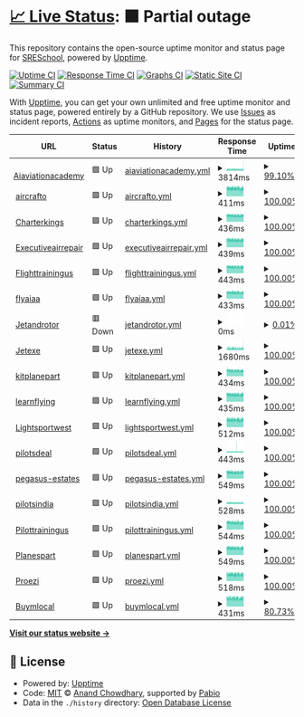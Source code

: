 # [📈 Live Status](https://SRESchool.github.io/All-Jetexe-Websites-Uptime-Monitor): <!--live status--> **🟧 Partial outage**

This repository contains the open-source uptime monitor and status page for [SRESchool](https://SRESchool.github.io/All-Jetexe-Websites-Uptime-Monitor), powered by [Upptime](https://github.com/upptime/upptime).

[![Uptime CI](https://github.com/SRESchool/All-Jetexe-Websites-Uptime-Monitor/workflows/Uptime%20CI/badge.svg)](https://github.com/SRESchool/All-Jetexe-Websites-Uptime-Monitor/actions?query=workflow%3A%22Uptime+CI%22)
[![Response Time CI](https://github.com/SRESchool/All-Jetexe-Websites-Uptime-Monitor/workflows/Response%20Time%20CI/badge.svg)](https://github.com/SRESchool/All-Jetexe-Websites-Uptime-Monitor/actions?query=workflow%3A%22Response+Time+CI%22)
[![Graphs CI](https://github.com/SRESchool/All-Jetexe-Websites-Uptime-Monitor/workflows/Graphs%20CI/badge.svg)](https://github.com/SRESchool/All-Jetexe-Websites-Uptime-Monitor/actions?query=workflow%3A%22Graphs+CI%22)
[![Static Site CI](https://github.com/SRESchool/All-Jetexe-Websites-Uptime-Monitor/workflows/Static%20Site%20CI/badge.svg)](https://github.com/SRESchool/All-Jetexe-Websites-Uptime-Monitor/actions?query=workflow%3A%22Static+Site+CI%22)
[![Summary CI](https://github.com/SRESchool/All-Jetexe-Websites-Uptime-Monitor/workflows/Summary%20CI/badge.svg)](https://github.com/SRESchool/All-Jetexe-Websites-Uptime-Monitor/actions?query=workflow%3A%22Summary+CI%22)

With [Upptime](https://upptime.js.org), you can get your own unlimited and free uptime monitor and status page, powered entirely by a GitHub repository. We use [Issues](https://github.com/SRESchool/All-Jetexe-Websites-Uptime-Monitor/issues) as incident reports, [Actions](https://github.com/SRESchool/All-Jetexe-Websites-Uptime-Monitor/actions) as uptime monitors, and [Pages](https://SRESchool.github.io/All-Jetexe-Websites-Uptime-Monitor) for the status page.

<!--start: status pages-->
<!-- This summary is generated by Upptime (https://github.com/upptime/upptime) -->
<!-- Do not edit this manually, your changes will be overwritten -->
<!-- prettier-ignore -->
| URL | Status | History | Response Time | Uptime |
| --- | ------ | ------- | ------------- | ------ |
| <img alt="" src="https://icons.duckduckgo.com/ip3/aiaviationacademy.com.ico" height="13"> [Aiaviationacademy](https://aiaviationacademy.com) | 🟩 Up | [aiaviationacademy.yml](https://github.com/SRESchool/All-Jetexe-Websites-Uptime-Monitor/commits/HEAD/history/aiaviationacademy.yml) | <details><summary><img alt="Response time graph" src="./graphs/aiaviationacademy/response-time-week.png" height="20"> 3814ms</summary><br><a href="https://SRESchool.github.io/All-Jetexe-Websites-Uptime-Monitor/history/aiaviationacademy"><img alt="Response time 3814" src="https://img.shields.io/endpoint?url=https%3A%2F%2Fraw.githubusercontent.com%2FSRESchool%2FAll-Jetexe-Websites-Uptime-Monitor%2FHEAD%2Fapi%2Faiaviationacademy%2Fresponse-time.json"></a><br><a href="https://SRESchool.github.io/All-Jetexe-Websites-Uptime-Monitor/history/aiaviationacademy"><img alt="24-hour response time 4286" src="https://img.shields.io/endpoint?url=https%3A%2F%2Fraw.githubusercontent.com%2FSRESchool%2FAll-Jetexe-Websites-Uptime-Monitor%2FHEAD%2Fapi%2Faiaviationacademy%2Fresponse-time-day.json"></a><br><a href="https://SRESchool.github.io/All-Jetexe-Websites-Uptime-Monitor/history/aiaviationacademy"><img alt="7-day response time 3814" src="https://img.shields.io/endpoint?url=https%3A%2F%2Fraw.githubusercontent.com%2FSRESchool%2FAll-Jetexe-Websites-Uptime-Monitor%2FHEAD%2Fapi%2Faiaviationacademy%2Fresponse-time-week.json"></a><br><a href="https://SRESchool.github.io/All-Jetexe-Websites-Uptime-Monitor/history/aiaviationacademy"><img alt="30-day response time 3814" src="https://img.shields.io/endpoint?url=https%3A%2F%2Fraw.githubusercontent.com%2FSRESchool%2FAll-Jetexe-Websites-Uptime-Monitor%2FHEAD%2Fapi%2Faiaviationacademy%2Fresponse-time-month.json"></a><br><a href="https://SRESchool.github.io/All-Jetexe-Websites-Uptime-Monitor/history/aiaviationacademy"><img alt="1-year response time 3814" src="https://img.shields.io/endpoint?url=https%3A%2F%2Fraw.githubusercontent.com%2FSRESchool%2FAll-Jetexe-Websites-Uptime-Monitor%2FHEAD%2Fapi%2Faiaviationacademy%2Fresponse-time-year.json"></a></details> | <details><summary><a href="https://SRESchool.github.io/All-Jetexe-Websites-Uptime-Monitor/history/aiaviationacademy">99.10%</a></summary><a href="https://SRESchool.github.io/All-Jetexe-Websites-Uptime-Monitor/history/aiaviationacademy"><img alt="All-time uptime 99.10%" src="https://img.shields.io/endpoint?url=https%3A%2F%2Fraw.githubusercontent.com%2FSRESchool%2FAll-Jetexe-Websites-Uptime-Monitor%2FHEAD%2Fapi%2Faiaviationacademy%2Fuptime.json"></a><br><a href="https://SRESchool.github.io/All-Jetexe-Websites-Uptime-Monitor/history/aiaviationacademy"><img alt="24-hour uptime 94.85%" src="https://img.shields.io/endpoint?url=https%3A%2F%2Fraw.githubusercontent.com%2FSRESchool%2FAll-Jetexe-Websites-Uptime-Monitor%2FHEAD%2Fapi%2Faiaviationacademy%2Fuptime-day.json"></a><br><a href="https://SRESchool.github.io/All-Jetexe-Websites-Uptime-Monitor/history/aiaviationacademy"><img alt="7-day uptime 99.10%" src="https://img.shields.io/endpoint?url=https%3A%2F%2Fraw.githubusercontent.com%2FSRESchool%2FAll-Jetexe-Websites-Uptime-Monitor%2FHEAD%2Fapi%2Faiaviationacademy%2Fuptime-week.json"></a><br><a href="https://SRESchool.github.io/All-Jetexe-Websites-Uptime-Monitor/history/aiaviationacademy"><img alt="30-day uptime 99.10%" src="https://img.shields.io/endpoint?url=https%3A%2F%2Fraw.githubusercontent.com%2FSRESchool%2FAll-Jetexe-Websites-Uptime-Monitor%2FHEAD%2Fapi%2Faiaviationacademy%2Fuptime-month.json"></a><br><a href="https://SRESchool.github.io/All-Jetexe-Websites-Uptime-Monitor/history/aiaviationacademy"><img alt="1-year uptime 99.10%" src="https://img.shields.io/endpoint?url=https%3A%2F%2Fraw.githubusercontent.com%2FSRESchool%2FAll-Jetexe-Websites-Uptime-Monitor%2FHEAD%2Fapi%2Faiaviationacademy%2Fuptime-year.json"></a></details>
| <img alt="" src="https://icons.duckduckgo.com/ip3/aircrafto.com.ico" height="13"> [aircrafto](https://aircrafto.com) | 🟩 Up | [aircrafto.yml](https://github.com/SRESchool/All-Jetexe-Websites-Uptime-Monitor/commits/HEAD/history/aircrafto.yml) | <details><summary><img alt="Response time graph" src="./graphs/aircrafto/response-time-week.png" height="20"> 411ms</summary><br><a href="https://SRESchool.github.io/All-Jetexe-Websites-Uptime-Monitor/history/aircrafto"><img alt="Response time 411" src="https://img.shields.io/endpoint?url=https%3A%2F%2Fraw.githubusercontent.com%2FSRESchool%2FAll-Jetexe-Websites-Uptime-Monitor%2FHEAD%2Fapi%2Faircrafto%2Fresponse-time.json"></a><br><a href="https://SRESchool.github.io/All-Jetexe-Websites-Uptime-Monitor/history/aircrafto"><img alt="24-hour response time 401" src="https://img.shields.io/endpoint?url=https%3A%2F%2Fraw.githubusercontent.com%2FSRESchool%2FAll-Jetexe-Websites-Uptime-Monitor%2FHEAD%2Fapi%2Faircrafto%2Fresponse-time-day.json"></a><br><a href="https://SRESchool.github.io/All-Jetexe-Websites-Uptime-Monitor/history/aircrafto"><img alt="7-day response time 411" src="https://img.shields.io/endpoint?url=https%3A%2F%2Fraw.githubusercontent.com%2FSRESchool%2FAll-Jetexe-Websites-Uptime-Monitor%2FHEAD%2Fapi%2Faircrafto%2Fresponse-time-week.json"></a><br><a href="https://SRESchool.github.io/All-Jetexe-Websites-Uptime-Monitor/history/aircrafto"><img alt="30-day response time 411" src="https://img.shields.io/endpoint?url=https%3A%2F%2Fraw.githubusercontent.com%2FSRESchool%2FAll-Jetexe-Websites-Uptime-Monitor%2FHEAD%2Fapi%2Faircrafto%2Fresponse-time-month.json"></a><br><a href="https://SRESchool.github.io/All-Jetexe-Websites-Uptime-Monitor/history/aircrafto"><img alt="1-year response time 411" src="https://img.shields.io/endpoint?url=https%3A%2F%2Fraw.githubusercontent.com%2FSRESchool%2FAll-Jetexe-Websites-Uptime-Monitor%2FHEAD%2Fapi%2Faircrafto%2Fresponse-time-year.json"></a></details> | <details><summary><a href="https://SRESchool.github.io/All-Jetexe-Websites-Uptime-Monitor/history/aircrafto">100.00%</a></summary><a href="https://SRESchool.github.io/All-Jetexe-Websites-Uptime-Monitor/history/aircrafto"><img alt="All-time uptime 100.00%" src="https://img.shields.io/endpoint?url=https%3A%2F%2Fraw.githubusercontent.com%2FSRESchool%2FAll-Jetexe-Websites-Uptime-Monitor%2FHEAD%2Fapi%2Faircrafto%2Fuptime.json"></a><br><a href="https://SRESchool.github.io/All-Jetexe-Websites-Uptime-Monitor/history/aircrafto"><img alt="24-hour uptime 100.00%" src="https://img.shields.io/endpoint?url=https%3A%2F%2Fraw.githubusercontent.com%2FSRESchool%2FAll-Jetexe-Websites-Uptime-Monitor%2FHEAD%2Fapi%2Faircrafto%2Fuptime-day.json"></a><br><a href="https://SRESchool.github.io/All-Jetexe-Websites-Uptime-Monitor/history/aircrafto"><img alt="7-day uptime 100.00%" src="https://img.shields.io/endpoint?url=https%3A%2F%2Fraw.githubusercontent.com%2FSRESchool%2FAll-Jetexe-Websites-Uptime-Monitor%2FHEAD%2Fapi%2Faircrafto%2Fuptime-week.json"></a><br><a href="https://SRESchool.github.io/All-Jetexe-Websites-Uptime-Monitor/history/aircrafto"><img alt="30-day uptime 100.00%" src="https://img.shields.io/endpoint?url=https%3A%2F%2Fraw.githubusercontent.com%2FSRESchool%2FAll-Jetexe-Websites-Uptime-Monitor%2FHEAD%2Fapi%2Faircrafto%2Fuptime-month.json"></a><br><a href="https://SRESchool.github.io/All-Jetexe-Websites-Uptime-Monitor/history/aircrafto"><img alt="1-year uptime 100.00%" src="https://img.shields.io/endpoint?url=https%3A%2F%2Fraw.githubusercontent.com%2FSRESchool%2FAll-Jetexe-Websites-Uptime-Monitor%2FHEAD%2Fapi%2Faircrafto%2Fuptime-year.json"></a></details>
| <img alt="" src="https://icons.duckduckgo.com/ip3/charterkings.com.ico" height="13"> [Charterkings](https://charterkings.com) | 🟩 Up | [charterkings.yml](https://github.com/SRESchool/All-Jetexe-Websites-Uptime-Monitor/commits/HEAD/history/charterkings.yml) | <details><summary><img alt="Response time graph" src="./graphs/charterkings/response-time-week.png" height="20"> 436ms</summary><br><a href="https://SRESchool.github.io/All-Jetexe-Websites-Uptime-Monitor/history/charterkings"><img alt="Response time 436" src="https://img.shields.io/endpoint?url=https%3A%2F%2Fraw.githubusercontent.com%2FSRESchool%2FAll-Jetexe-Websites-Uptime-Monitor%2FHEAD%2Fapi%2Fcharterkings%2Fresponse-time.json"></a><br><a href="https://SRESchool.github.io/All-Jetexe-Websites-Uptime-Monitor/history/charterkings"><img alt="24-hour response time 435" src="https://img.shields.io/endpoint?url=https%3A%2F%2Fraw.githubusercontent.com%2FSRESchool%2FAll-Jetexe-Websites-Uptime-Monitor%2FHEAD%2Fapi%2Fcharterkings%2Fresponse-time-day.json"></a><br><a href="https://SRESchool.github.io/All-Jetexe-Websites-Uptime-Monitor/history/charterkings"><img alt="7-day response time 436" src="https://img.shields.io/endpoint?url=https%3A%2F%2Fraw.githubusercontent.com%2FSRESchool%2FAll-Jetexe-Websites-Uptime-Monitor%2FHEAD%2Fapi%2Fcharterkings%2Fresponse-time-week.json"></a><br><a href="https://SRESchool.github.io/All-Jetexe-Websites-Uptime-Monitor/history/charterkings"><img alt="30-day response time 436" src="https://img.shields.io/endpoint?url=https%3A%2F%2Fraw.githubusercontent.com%2FSRESchool%2FAll-Jetexe-Websites-Uptime-Monitor%2FHEAD%2Fapi%2Fcharterkings%2Fresponse-time-month.json"></a><br><a href="https://SRESchool.github.io/All-Jetexe-Websites-Uptime-Monitor/history/charterkings"><img alt="1-year response time 436" src="https://img.shields.io/endpoint?url=https%3A%2F%2Fraw.githubusercontent.com%2FSRESchool%2FAll-Jetexe-Websites-Uptime-Monitor%2FHEAD%2Fapi%2Fcharterkings%2Fresponse-time-year.json"></a></details> | <details><summary><a href="https://SRESchool.github.io/All-Jetexe-Websites-Uptime-Monitor/history/charterkings">100.00%</a></summary><a href="https://SRESchool.github.io/All-Jetexe-Websites-Uptime-Monitor/history/charterkings"><img alt="All-time uptime 100.00%" src="https://img.shields.io/endpoint?url=https%3A%2F%2Fraw.githubusercontent.com%2FSRESchool%2FAll-Jetexe-Websites-Uptime-Monitor%2FHEAD%2Fapi%2Fcharterkings%2Fuptime.json"></a><br><a href="https://SRESchool.github.io/All-Jetexe-Websites-Uptime-Monitor/history/charterkings"><img alt="24-hour uptime 100.00%" src="https://img.shields.io/endpoint?url=https%3A%2F%2Fraw.githubusercontent.com%2FSRESchool%2FAll-Jetexe-Websites-Uptime-Monitor%2FHEAD%2Fapi%2Fcharterkings%2Fuptime-day.json"></a><br><a href="https://SRESchool.github.io/All-Jetexe-Websites-Uptime-Monitor/history/charterkings"><img alt="7-day uptime 100.00%" src="https://img.shields.io/endpoint?url=https%3A%2F%2Fraw.githubusercontent.com%2FSRESchool%2FAll-Jetexe-Websites-Uptime-Monitor%2FHEAD%2Fapi%2Fcharterkings%2Fuptime-week.json"></a><br><a href="https://SRESchool.github.io/All-Jetexe-Websites-Uptime-Monitor/history/charterkings"><img alt="30-day uptime 100.00%" src="https://img.shields.io/endpoint?url=https%3A%2F%2Fraw.githubusercontent.com%2FSRESchool%2FAll-Jetexe-Websites-Uptime-Monitor%2FHEAD%2Fapi%2Fcharterkings%2Fuptime-month.json"></a><br><a href="https://SRESchool.github.io/All-Jetexe-Websites-Uptime-Monitor/history/charterkings"><img alt="1-year uptime 100.00%" src="https://img.shields.io/endpoint?url=https%3A%2F%2Fraw.githubusercontent.com%2FSRESchool%2FAll-Jetexe-Websites-Uptime-Monitor%2FHEAD%2Fapi%2Fcharterkings%2Fuptime-year.json"></a></details>
| <img alt="" src="https://icons.duckduckgo.com/ip3/executiveairrepair.com.ico" height="13"> [Executiveairrepair](https://executiveairrepair.com) | 🟩 Up | [executiveairrepair.yml](https://github.com/SRESchool/All-Jetexe-Websites-Uptime-Monitor/commits/HEAD/history/executiveairrepair.yml) | <details><summary><img alt="Response time graph" src="./graphs/executiveairrepair/response-time-week.png" height="20"> 439ms</summary><br><a href="https://SRESchool.github.io/All-Jetexe-Websites-Uptime-Monitor/history/executiveairrepair"><img alt="Response time 439" src="https://img.shields.io/endpoint?url=https%3A%2F%2Fraw.githubusercontent.com%2FSRESchool%2FAll-Jetexe-Websites-Uptime-Monitor%2FHEAD%2Fapi%2Fexecutiveairrepair%2Fresponse-time.json"></a><br><a href="https://SRESchool.github.io/All-Jetexe-Websites-Uptime-Monitor/history/executiveairrepair"><img alt="24-hour response time 439" src="https://img.shields.io/endpoint?url=https%3A%2F%2Fraw.githubusercontent.com%2FSRESchool%2FAll-Jetexe-Websites-Uptime-Monitor%2FHEAD%2Fapi%2Fexecutiveairrepair%2Fresponse-time-day.json"></a><br><a href="https://SRESchool.github.io/All-Jetexe-Websites-Uptime-Monitor/history/executiveairrepair"><img alt="7-day response time 439" src="https://img.shields.io/endpoint?url=https%3A%2F%2Fraw.githubusercontent.com%2FSRESchool%2FAll-Jetexe-Websites-Uptime-Monitor%2FHEAD%2Fapi%2Fexecutiveairrepair%2Fresponse-time-week.json"></a><br><a href="https://SRESchool.github.io/All-Jetexe-Websites-Uptime-Monitor/history/executiveairrepair"><img alt="30-day response time 439" src="https://img.shields.io/endpoint?url=https%3A%2F%2Fraw.githubusercontent.com%2FSRESchool%2FAll-Jetexe-Websites-Uptime-Monitor%2FHEAD%2Fapi%2Fexecutiveairrepair%2Fresponse-time-month.json"></a><br><a href="https://SRESchool.github.io/All-Jetexe-Websites-Uptime-Monitor/history/executiveairrepair"><img alt="1-year response time 439" src="https://img.shields.io/endpoint?url=https%3A%2F%2Fraw.githubusercontent.com%2FSRESchool%2FAll-Jetexe-Websites-Uptime-Monitor%2FHEAD%2Fapi%2Fexecutiveairrepair%2Fresponse-time-year.json"></a></details> | <details><summary><a href="https://SRESchool.github.io/All-Jetexe-Websites-Uptime-Monitor/history/executiveairrepair">100.00%</a></summary><a href="https://SRESchool.github.io/All-Jetexe-Websites-Uptime-Monitor/history/executiveairrepair"><img alt="All-time uptime 100.00%" src="https://img.shields.io/endpoint?url=https%3A%2F%2Fraw.githubusercontent.com%2FSRESchool%2FAll-Jetexe-Websites-Uptime-Monitor%2FHEAD%2Fapi%2Fexecutiveairrepair%2Fuptime.json"></a><br><a href="https://SRESchool.github.io/All-Jetexe-Websites-Uptime-Monitor/history/executiveairrepair"><img alt="24-hour uptime 100.00%" src="https://img.shields.io/endpoint?url=https%3A%2F%2Fraw.githubusercontent.com%2FSRESchool%2FAll-Jetexe-Websites-Uptime-Monitor%2FHEAD%2Fapi%2Fexecutiveairrepair%2Fuptime-day.json"></a><br><a href="https://SRESchool.github.io/All-Jetexe-Websites-Uptime-Monitor/history/executiveairrepair"><img alt="7-day uptime 100.00%" src="https://img.shields.io/endpoint?url=https%3A%2F%2Fraw.githubusercontent.com%2FSRESchool%2FAll-Jetexe-Websites-Uptime-Monitor%2FHEAD%2Fapi%2Fexecutiveairrepair%2Fuptime-week.json"></a><br><a href="https://SRESchool.github.io/All-Jetexe-Websites-Uptime-Monitor/history/executiveairrepair"><img alt="30-day uptime 100.00%" src="https://img.shields.io/endpoint?url=https%3A%2F%2Fraw.githubusercontent.com%2FSRESchool%2FAll-Jetexe-Websites-Uptime-Monitor%2FHEAD%2Fapi%2Fexecutiveairrepair%2Fuptime-month.json"></a><br><a href="https://SRESchool.github.io/All-Jetexe-Websites-Uptime-Monitor/history/executiveairrepair"><img alt="1-year uptime 100.00%" src="https://img.shields.io/endpoint?url=https%3A%2F%2Fraw.githubusercontent.com%2FSRESchool%2FAll-Jetexe-Websites-Uptime-Monitor%2FHEAD%2Fapi%2Fexecutiveairrepair%2Fuptime-year.json"></a></details>
| <img alt="" src="https://icons.duckduckgo.com/ip3/flighttrainingus.com.ico" height="13"> [Flighttrainingus](https://flighttrainingus.com) | 🟩 Up | [flighttrainingus.yml](https://github.com/SRESchool/All-Jetexe-Websites-Uptime-Monitor/commits/HEAD/history/flighttrainingus.yml) | <details><summary><img alt="Response time graph" src="./graphs/flighttrainingus/response-time-week.png" height="20"> 443ms</summary><br><a href="https://SRESchool.github.io/All-Jetexe-Websites-Uptime-Monitor/history/flighttrainingus"><img alt="Response time 443" src="https://img.shields.io/endpoint?url=https%3A%2F%2Fraw.githubusercontent.com%2FSRESchool%2FAll-Jetexe-Websites-Uptime-Monitor%2FHEAD%2Fapi%2Fflighttrainingus%2Fresponse-time.json"></a><br><a href="https://SRESchool.github.io/All-Jetexe-Websites-Uptime-Monitor/history/flighttrainingus"><img alt="24-hour response time 440" src="https://img.shields.io/endpoint?url=https%3A%2F%2Fraw.githubusercontent.com%2FSRESchool%2FAll-Jetexe-Websites-Uptime-Monitor%2FHEAD%2Fapi%2Fflighttrainingus%2Fresponse-time-day.json"></a><br><a href="https://SRESchool.github.io/All-Jetexe-Websites-Uptime-Monitor/history/flighttrainingus"><img alt="7-day response time 443" src="https://img.shields.io/endpoint?url=https%3A%2F%2Fraw.githubusercontent.com%2FSRESchool%2FAll-Jetexe-Websites-Uptime-Monitor%2FHEAD%2Fapi%2Fflighttrainingus%2Fresponse-time-week.json"></a><br><a href="https://SRESchool.github.io/All-Jetexe-Websites-Uptime-Monitor/history/flighttrainingus"><img alt="30-day response time 443" src="https://img.shields.io/endpoint?url=https%3A%2F%2Fraw.githubusercontent.com%2FSRESchool%2FAll-Jetexe-Websites-Uptime-Monitor%2FHEAD%2Fapi%2Fflighttrainingus%2Fresponse-time-month.json"></a><br><a href="https://SRESchool.github.io/All-Jetexe-Websites-Uptime-Monitor/history/flighttrainingus"><img alt="1-year response time 443" src="https://img.shields.io/endpoint?url=https%3A%2F%2Fraw.githubusercontent.com%2FSRESchool%2FAll-Jetexe-Websites-Uptime-Monitor%2FHEAD%2Fapi%2Fflighttrainingus%2Fresponse-time-year.json"></a></details> | <details><summary><a href="https://SRESchool.github.io/All-Jetexe-Websites-Uptime-Monitor/history/flighttrainingus">100.00%</a></summary><a href="https://SRESchool.github.io/All-Jetexe-Websites-Uptime-Monitor/history/flighttrainingus"><img alt="All-time uptime 100.00%" src="https://img.shields.io/endpoint?url=https%3A%2F%2Fraw.githubusercontent.com%2FSRESchool%2FAll-Jetexe-Websites-Uptime-Monitor%2FHEAD%2Fapi%2Fflighttrainingus%2Fuptime.json"></a><br><a href="https://SRESchool.github.io/All-Jetexe-Websites-Uptime-Monitor/history/flighttrainingus"><img alt="24-hour uptime 100.00%" src="https://img.shields.io/endpoint?url=https%3A%2F%2Fraw.githubusercontent.com%2FSRESchool%2FAll-Jetexe-Websites-Uptime-Monitor%2FHEAD%2Fapi%2Fflighttrainingus%2Fuptime-day.json"></a><br><a href="https://SRESchool.github.io/All-Jetexe-Websites-Uptime-Monitor/history/flighttrainingus"><img alt="7-day uptime 100.00%" src="https://img.shields.io/endpoint?url=https%3A%2F%2Fraw.githubusercontent.com%2FSRESchool%2FAll-Jetexe-Websites-Uptime-Monitor%2FHEAD%2Fapi%2Fflighttrainingus%2Fuptime-week.json"></a><br><a href="https://SRESchool.github.io/All-Jetexe-Websites-Uptime-Monitor/history/flighttrainingus"><img alt="30-day uptime 100.00%" src="https://img.shields.io/endpoint?url=https%3A%2F%2Fraw.githubusercontent.com%2FSRESchool%2FAll-Jetexe-Websites-Uptime-Monitor%2FHEAD%2Fapi%2Fflighttrainingus%2Fuptime-month.json"></a><br><a href="https://SRESchool.github.io/All-Jetexe-Websites-Uptime-Monitor/history/flighttrainingus"><img alt="1-year uptime 100.00%" src="https://img.shields.io/endpoint?url=https%3A%2F%2Fraw.githubusercontent.com%2FSRESchool%2FAll-Jetexe-Websites-Uptime-Monitor%2FHEAD%2Fapi%2Fflighttrainingus%2Fuptime-year.json"></a></details>
| <img alt="" src="https://icons.duckduckgo.com/ip3/flyaiaa.com.ico" height="13"> [flyaiaa](https://flyaiaa.com) | 🟩 Up | [flyaiaa.yml](https://github.com/SRESchool/All-Jetexe-Websites-Uptime-Monitor/commits/HEAD/history/flyaiaa.yml) | <details><summary><img alt="Response time graph" src="./graphs/flyaiaa/response-time-week.png" height="20"> 433ms</summary><br><a href="https://SRESchool.github.io/All-Jetexe-Websites-Uptime-Monitor/history/flyaiaa"><img alt="Response time 433" src="https://img.shields.io/endpoint?url=https%3A%2F%2Fraw.githubusercontent.com%2FSRESchool%2FAll-Jetexe-Websites-Uptime-Monitor%2FHEAD%2Fapi%2Fflyaiaa%2Fresponse-time.json"></a><br><a href="https://SRESchool.github.io/All-Jetexe-Websites-Uptime-Monitor/history/flyaiaa"><img alt="24-hour response time 428" src="https://img.shields.io/endpoint?url=https%3A%2F%2Fraw.githubusercontent.com%2FSRESchool%2FAll-Jetexe-Websites-Uptime-Monitor%2FHEAD%2Fapi%2Fflyaiaa%2Fresponse-time-day.json"></a><br><a href="https://SRESchool.github.io/All-Jetexe-Websites-Uptime-Monitor/history/flyaiaa"><img alt="7-day response time 433" src="https://img.shields.io/endpoint?url=https%3A%2F%2Fraw.githubusercontent.com%2FSRESchool%2FAll-Jetexe-Websites-Uptime-Monitor%2FHEAD%2Fapi%2Fflyaiaa%2Fresponse-time-week.json"></a><br><a href="https://SRESchool.github.io/All-Jetexe-Websites-Uptime-Monitor/history/flyaiaa"><img alt="30-day response time 433" src="https://img.shields.io/endpoint?url=https%3A%2F%2Fraw.githubusercontent.com%2FSRESchool%2FAll-Jetexe-Websites-Uptime-Monitor%2FHEAD%2Fapi%2Fflyaiaa%2Fresponse-time-month.json"></a><br><a href="https://SRESchool.github.io/All-Jetexe-Websites-Uptime-Monitor/history/flyaiaa"><img alt="1-year response time 433" src="https://img.shields.io/endpoint?url=https%3A%2F%2Fraw.githubusercontent.com%2FSRESchool%2FAll-Jetexe-Websites-Uptime-Monitor%2FHEAD%2Fapi%2Fflyaiaa%2Fresponse-time-year.json"></a></details> | <details><summary><a href="https://SRESchool.github.io/All-Jetexe-Websites-Uptime-Monitor/history/flyaiaa">100.00%</a></summary><a href="https://SRESchool.github.io/All-Jetexe-Websites-Uptime-Monitor/history/flyaiaa"><img alt="All-time uptime 100.00%" src="https://img.shields.io/endpoint?url=https%3A%2F%2Fraw.githubusercontent.com%2FSRESchool%2FAll-Jetexe-Websites-Uptime-Monitor%2FHEAD%2Fapi%2Fflyaiaa%2Fuptime.json"></a><br><a href="https://SRESchool.github.io/All-Jetexe-Websites-Uptime-Monitor/history/flyaiaa"><img alt="24-hour uptime 100.00%" src="https://img.shields.io/endpoint?url=https%3A%2F%2Fraw.githubusercontent.com%2FSRESchool%2FAll-Jetexe-Websites-Uptime-Monitor%2FHEAD%2Fapi%2Fflyaiaa%2Fuptime-day.json"></a><br><a href="https://SRESchool.github.io/All-Jetexe-Websites-Uptime-Monitor/history/flyaiaa"><img alt="7-day uptime 100.00%" src="https://img.shields.io/endpoint?url=https%3A%2F%2Fraw.githubusercontent.com%2FSRESchool%2FAll-Jetexe-Websites-Uptime-Monitor%2FHEAD%2Fapi%2Fflyaiaa%2Fuptime-week.json"></a><br><a href="https://SRESchool.github.io/All-Jetexe-Websites-Uptime-Monitor/history/flyaiaa"><img alt="30-day uptime 100.00%" src="https://img.shields.io/endpoint?url=https%3A%2F%2Fraw.githubusercontent.com%2FSRESchool%2FAll-Jetexe-Websites-Uptime-Monitor%2FHEAD%2Fapi%2Fflyaiaa%2Fuptime-month.json"></a><br><a href="https://SRESchool.github.io/All-Jetexe-Websites-Uptime-Monitor/history/flyaiaa"><img alt="1-year uptime 100.00%" src="https://img.shields.io/endpoint?url=https%3A%2F%2Fraw.githubusercontent.com%2FSRESchool%2FAll-Jetexe-Websites-Uptime-Monitor%2FHEAD%2Fapi%2Fflyaiaa%2Fuptime-year.json"></a></details>
| <img alt="" src="https://icons.duckduckgo.com/ip3/jetandrotor.com.ico" height="13"> [Jetandrotor](https://jetandrotor.com) | 🟥 Down | [jetandrotor.yml](https://github.com/SRESchool/All-Jetexe-Websites-Uptime-Monitor/commits/HEAD/history/jetandrotor.yml) | <details><summary><img alt="Response time graph" src="./graphs/jetandrotor/response-time-week.png" height="20"> 0ms</summary><br><a href="https://SRESchool.github.io/All-Jetexe-Websites-Uptime-Monitor/history/jetandrotor"><img alt="Response time 0" src="https://img.shields.io/endpoint?url=https%3A%2F%2Fraw.githubusercontent.com%2FSRESchool%2FAll-Jetexe-Websites-Uptime-Monitor%2FHEAD%2Fapi%2Fjetandrotor%2Fresponse-time.json"></a><br><a href="https://SRESchool.github.io/All-Jetexe-Websites-Uptime-Monitor/history/jetandrotor"><img alt="24-hour response time 0" src="https://img.shields.io/endpoint?url=https%3A%2F%2Fraw.githubusercontent.com%2FSRESchool%2FAll-Jetexe-Websites-Uptime-Monitor%2FHEAD%2Fapi%2Fjetandrotor%2Fresponse-time-day.json"></a><br><a href="https://SRESchool.github.io/All-Jetexe-Websites-Uptime-Monitor/history/jetandrotor"><img alt="7-day response time 0" src="https://img.shields.io/endpoint?url=https%3A%2F%2Fraw.githubusercontent.com%2FSRESchool%2FAll-Jetexe-Websites-Uptime-Monitor%2FHEAD%2Fapi%2Fjetandrotor%2Fresponse-time-week.json"></a><br><a href="https://SRESchool.github.io/All-Jetexe-Websites-Uptime-Monitor/history/jetandrotor"><img alt="30-day response time 0" src="https://img.shields.io/endpoint?url=https%3A%2F%2Fraw.githubusercontent.com%2FSRESchool%2FAll-Jetexe-Websites-Uptime-Monitor%2FHEAD%2Fapi%2Fjetandrotor%2Fresponse-time-month.json"></a><br><a href="https://SRESchool.github.io/All-Jetexe-Websites-Uptime-Monitor/history/jetandrotor"><img alt="1-year response time 0" src="https://img.shields.io/endpoint?url=https%3A%2F%2Fraw.githubusercontent.com%2FSRESchool%2FAll-Jetexe-Websites-Uptime-Monitor%2FHEAD%2Fapi%2Fjetandrotor%2Fresponse-time-year.json"></a></details> | <details><summary><a href="https://SRESchool.github.io/All-Jetexe-Websites-Uptime-Monitor/history/jetandrotor">0.01%</a></summary><a href="https://SRESchool.github.io/All-Jetexe-Websites-Uptime-Monitor/history/jetandrotor"><img alt="All-time uptime 0.01%" src="https://img.shields.io/endpoint?url=https%3A%2F%2Fraw.githubusercontent.com%2FSRESchool%2FAll-Jetexe-Websites-Uptime-Monitor%2FHEAD%2Fapi%2Fjetandrotor%2Fuptime.json"></a><br><a href="https://SRESchool.github.io/All-Jetexe-Websites-Uptime-Monitor/history/jetandrotor"><img alt="24-hour uptime 0.00%" src="https://img.shields.io/endpoint?url=https%3A%2F%2Fraw.githubusercontent.com%2FSRESchool%2FAll-Jetexe-Websites-Uptime-Monitor%2FHEAD%2Fapi%2Fjetandrotor%2Fuptime-day.json"></a><br><a href="https://SRESchool.github.io/All-Jetexe-Websites-Uptime-Monitor/history/jetandrotor"><img alt="7-day uptime 0.01%" src="https://img.shields.io/endpoint?url=https%3A%2F%2Fraw.githubusercontent.com%2FSRESchool%2FAll-Jetexe-Websites-Uptime-Monitor%2FHEAD%2Fapi%2Fjetandrotor%2Fuptime-week.json"></a><br><a href="https://SRESchool.github.io/All-Jetexe-Websites-Uptime-Monitor/history/jetandrotor"><img alt="30-day uptime 0.01%" src="https://img.shields.io/endpoint?url=https%3A%2F%2Fraw.githubusercontent.com%2FSRESchool%2FAll-Jetexe-Websites-Uptime-Monitor%2FHEAD%2Fapi%2Fjetandrotor%2Fuptime-month.json"></a><br><a href="https://SRESchool.github.io/All-Jetexe-Websites-Uptime-Monitor/history/jetandrotor"><img alt="1-year uptime 0.01%" src="https://img.shields.io/endpoint?url=https%3A%2F%2Fraw.githubusercontent.com%2FSRESchool%2FAll-Jetexe-Websites-Uptime-Monitor%2FHEAD%2Fapi%2Fjetandrotor%2Fuptime-year.json"></a></details>
| <img alt="" src="https://icons.duckduckgo.com/ip3/jetexe.com.ico" height="13"> [Jetexe](https://jetexe.com) | 🟩 Up | [jetexe.yml](https://github.com/SRESchool/All-Jetexe-Websites-Uptime-Monitor/commits/HEAD/history/jetexe.yml) | <details><summary><img alt="Response time graph" src="./graphs/jetexe/response-time-week.png" height="20"> 1680ms</summary><br><a href="https://SRESchool.github.io/All-Jetexe-Websites-Uptime-Monitor/history/jetexe"><img alt="Response time 1680" src="https://img.shields.io/endpoint?url=https%3A%2F%2Fraw.githubusercontent.com%2FSRESchool%2FAll-Jetexe-Websites-Uptime-Monitor%2FHEAD%2Fapi%2Fjetexe%2Fresponse-time.json"></a><br><a href="https://SRESchool.github.io/All-Jetexe-Websites-Uptime-Monitor/history/jetexe"><img alt="24-hour response time 1910" src="https://img.shields.io/endpoint?url=https%3A%2F%2Fraw.githubusercontent.com%2FSRESchool%2FAll-Jetexe-Websites-Uptime-Monitor%2FHEAD%2Fapi%2Fjetexe%2Fresponse-time-day.json"></a><br><a href="https://SRESchool.github.io/All-Jetexe-Websites-Uptime-Monitor/history/jetexe"><img alt="7-day response time 1680" src="https://img.shields.io/endpoint?url=https%3A%2F%2Fraw.githubusercontent.com%2FSRESchool%2FAll-Jetexe-Websites-Uptime-Monitor%2FHEAD%2Fapi%2Fjetexe%2Fresponse-time-week.json"></a><br><a href="https://SRESchool.github.io/All-Jetexe-Websites-Uptime-Monitor/history/jetexe"><img alt="30-day response time 1680" src="https://img.shields.io/endpoint?url=https%3A%2F%2Fraw.githubusercontent.com%2FSRESchool%2FAll-Jetexe-Websites-Uptime-Monitor%2FHEAD%2Fapi%2Fjetexe%2Fresponse-time-month.json"></a><br><a href="https://SRESchool.github.io/All-Jetexe-Websites-Uptime-Monitor/history/jetexe"><img alt="1-year response time 1680" src="https://img.shields.io/endpoint?url=https%3A%2F%2Fraw.githubusercontent.com%2FSRESchool%2FAll-Jetexe-Websites-Uptime-Monitor%2FHEAD%2Fapi%2Fjetexe%2Fresponse-time-year.json"></a></details> | <details><summary><a href="https://SRESchool.github.io/All-Jetexe-Websites-Uptime-Monitor/history/jetexe">100.00%</a></summary><a href="https://SRESchool.github.io/All-Jetexe-Websites-Uptime-Monitor/history/jetexe"><img alt="All-time uptime 100.00%" src="https://img.shields.io/endpoint?url=https%3A%2F%2Fraw.githubusercontent.com%2FSRESchool%2FAll-Jetexe-Websites-Uptime-Monitor%2FHEAD%2Fapi%2Fjetexe%2Fuptime.json"></a><br><a href="https://SRESchool.github.io/All-Jetexe-Websites-Uptime-Monitor/history/jetexe"><img alt="24-hour uptime 100.00%" src="https://img.shields.io/endpoint?url=https%3A%2F%2Fraw.githubusercontent.com%2FSRESchool%2FAll-Jetexe-Websites-Uptime-Monitor%2FHEAD%2Fapi%2Fjetexe%2Fuptime-day.json"></a><br><a href="https://SRESchool.github.io/All-Jetexe-Websites-Uptime-Monitor/history/jetexe"><img alt="7-day uptime 100.00%" src="https://img.shields.io/endpoint?url=https%3A%2F%2Fraw.githubusercontent.com%2FSRESchool%2FAll-Jetexe-Websites-Uptime-Monitor%2FHEAD%2Fapi%2Fjetexe%2Fuptime-week.json"></a><br><a href="https://SRESchool.github.io/All-Jetexe-Websites-Uptime-Monitor/history/jetexe"><img alt="30-day uptime 100.00%" src="https://img.shields.io/endpoint?url=https%3A%2F%2Fraw.githubusercontent.com%2FSRESchool%2FAll-Jetexe-Websites-Uptime-Monitor%2FHEAD%2Fapi%2Fjetexe%2Fuptime-month.json"></a><br><a href="https://SRESchool.github.io/All-Jetexe-Websites-Uptime-Monitor/history/jetexe"><img alt="1-year uptime 100.00%" src="https://img.shields.io/endpoint?url=https%3A%2F%2Fraw.githubusercontent.com%2FSRESchool%2FAll-Jetexe-Websites-Uptime-Monitor%2FHEAD%2Fapi%2Fjetexe%2Fuptime-year.json"></a></details>
| <img alt="" src="https://icons.duckduckgo.com/ip3/kitplanepart.com.ico" height="13"> [kitplanepart](https://kitplanepart.com) | 🟩 Up | [kitplanepart.yml](https://github.com/SRESchool/All-Jetexe-Websites-Uptime-Monitor/commits/HEAD/history/kitplanepart.yml) | <details><summary><img alt="Response time graph" src="./graphs/kitplanepart/response-time-week.png" height="20"> 434ms</summary><br><a href="https://SRESchool.github.io/All-Jetexe-Websites-Uptime-Monitor/history/kitplanepart"><img alt="Response time 434" src="https://img.shields.io/endpoint?url=https%3A%2F%2Fraw.githubusercontent.com%2FSRESchool%2FAll-Jetexe-Websites-Uptime-Monitor%2FHEAD%2Fapi%2Fkitplanepart%2Fresponse-time.json"></a><br><a href="https://SRESchool.github.io/All-Jetexe-Websites-Uptime-Monitor/history/kitplanepart"><img alt="24-hour response time 429" src="https://img.shields.io/endpoint?url=https%3A%2F%2Fraw.githubusercontent.com%2FSRESchool%2FAll-Jetexe-Websites-Uptime-Monitor%2FHEAD%2Fapi%2Fkitplanepart%2Fresponse-time-day.json"></a><br><a href="https://SRESchool.github.io/All-Jetexe-Websites-Uptime-Monitor/history/kitplanepart"><img alt="7-day response time 434" src="https://img.shields.io/endpoint?url=https%3A%2F%2Fraw.githubusercontent.com%2FSRESchool%2FAll-Jetexe-Websites-Uptime-Monitor%2FHEAD%2Fapi%2Fkitplanepart%2Fresponse-time-week.json"></a><br><a href="https://SRESchool.github.io/All-Jetexe-Websites-Uptime-Monitor/history/kitplanepart"><img alt="30-day response time 434" src="https://img.shields.io/endpoint?url=https%3A%2F%2Fraw.githubusercontent.com%2FSRESchool%2FAll-Jetexe-Websites-Uptime-Monitor%2FHEAD%2Fapi%2Fkitplanepart%2Fresponse-time-month.json"></a><br><a href="https://SRESchool.github.io/All-Jetexe-Websites-Uptime-Monitor/history/kitplanepart"><img alt="1-year response time 434" src="https://img.shields.io/endpoint?url=https%3A%2F%2Fraw.githubusercontent.com%2FSRESchool%2FAll-Jetexe-Websites-Uptime-Monitor%2FHEAD%2Fapi%2Fkitplanepart%2Fresponse-time-year.json"></a></details> | <details><summary><a href="https://SRESchool.github.io/All-Jetexe-Websites-Uptime-Monitor/history/kitplanepart">100.00%</a></summary><a href="https://SRESchool.github.io/All-Jetexe-Websites-Uptime-Monitor/history/kitplanepart"><img alt="All-time uptime 100.00%" src="https://img.shields.io/endpoint?url=https%3A%2F%2Fraw.githubusercontent.com%2FSRESchool%2FAll-Jetexe-Websites-Uptime-Monitor%2FHEAD%2Fapi%2Fkitplanepart%2Fuptime.json"></a><br><a href="https://SRESchool.github.io/All-Jetexe-Websites-Uptime-Monitor/history/kitplanepart"><img alt="24-hour uptime 100.00%" src="https://img.shields.io/endpoint?url=https%3A%2F%2Fraw.githubusercontent.com%2FSRESchool%2FAll-Jetexe-Websites-Uptime-Monitor%2FHEAD%2Fapi%2Fkitplanepart%2Fuptime-day.json"></a><br><a href="https://SRESchool.github.io/All-Jetexe-Websites-Uptime-Monitor/history/kitplanepart"><img alt="7-day uptime 100.00%" src="https://img.shields.io/endpoint?url=https%3A%2F%2Fraw.githubusercontent.com%2FSRESchool%2FAll-Jetexe-Websites-Uptime-Monitor%2FHEAD%2Fapi%2Fkitplanepart%2Fuptime-week.json"></a><br><a href="https://SRESchool.github.io/All-Jetexe-Websites-Uptime-Monitor/history/kitplanepart"><img alt="30-day uptime 100.00%" src="https://img.shields.io/endpoint?url=https%3A%2F%2Fraw.githubusercontent.com%2FSRESchool%2FAll-Jetexe-Websites-Uptime-Monitor%2FHEAD%2Fapi%2Fkitplanepart%2Fuptime-month.json"></a><br><a href="https://SRESchool.github.io/All-Jetexe-Websites-Uptime-Monitor/history/kitplanepart"><img alt="1-year uptime 100.00%" src="https://img.shields.io/endpoint?url=https%3A%2F%2Fraw.githubusercontent.com%2FSRESchool%2FAll-Jetexe-Websites-Uptime-Monitor%2FHEAD%2Fapi%2Fkitplanepart%2Fuptime-year.json"></a></details>
| <img alt="" src="https://icons.duckduckgo.com/ip3/learnflying.com.ico" height="13"> [learnflying](https://learnflying.com) | 🟩 Up | [learnflying.yml](https://github.com/SRESchool/All-Jetexe-Websites-Uptime-Monitor/commits/HEAD/history/learnflying.yml) | <details><summary><img alt="Response time graph" src="./graphs/learnflying/response-time-week.png" height="20"> 435ms</summary><br><a href="https://SRESchool.github.io/All-Jetexe-Websites-Uptime-Monitor/history/learnflying"><img alt="Response time 435" src="https://img.shields.io/endpoint?url=https%3A%2F%2Fraw.githubusercontent.com%2FSRESchool%2FAll-Jetexe-Websites-Uptime-Monitor%2FHEAD%2Fapi%2Flearnflying%2Fresponse-time.json"></a><br><a href="https://SRESchool.github.io/All-Jetexe-Websites-Uptime-Monitor/history/learnflying"><img alt="24-hour response time 437" src="https://img.shields.io/endpoint?url=https%3A%2F%2Fraw.githubusercontent.com%2FSRESchool%2FAll-Jetexe-Websites-Uptime-Monitor%2FHEAD%2Fapi%2Flearnflying%2Fresponse-time-day.json"></a><br><a href="https://SRESchool.github.io/All-Jetexe-Websites-Uptime-Monitor/history/learnflying"><img alt="7-day response time 435" src="https://img.shields.io/endpoint?url=https%3A%2F%2Fraw.githubusercontent.com%2FSRESchool%2FAll-Jetexe-Websites-Uptime-Monitor%2FHEAD%2Fapi%2Flearnflying%2Fresponse-time-week.json"></a><br><a href="https://SRESchool.github.io/All-Jetexe-Websites-Uptime-Monitor/history/learnflying"><img alt="30-day response time 435" src="https://img.shields.io/endpoint?url=https%3A%2F%2Fraw.githubusercontent.com%2FSRESchool%2FAll-Jetexe-Websites-Uptime-Monitor%2FHEAD%2Fapi%2Flearnflying%2Fresponse-time-month.json"></a><br><a href="https://SRESchool.github.io/All-Jetexe-Websites-Uptime-Monitor/history/learnflying"><img alt="1-year response time 435" src="https://img.shields.io/endpoint?url=https%3A%2F%2Fraw.githubusercontent.com%2FSRESchool%2FAll-Jetexe-Websites-Uptime-Monitor%2FHEAD%2Fapi%2Flearnflying%2Fresponse-time-year.json"></a></details> | <details><summary><a href="https://SRESchool.github.io/All-Jetexe-Websites-Uptime-Monitor/history/learnflying">100.00%</a></summary><a href="https://SRESchool.github.io/All-Jetexe-Websites-Uptime-Monitor/history/learnflying"><img alt="All-time uptime 100.00%" src="https://img.shields.io/endpoint?url=https%3A%2F%2Fraw.githubusercontent.com%2FSRESchool%2FAll-Jetexe-Websites-Uptime-Monitor%2FHEAD%2Fapi%2Flearnflying%2Fuptime.json"></a><br><a href="https://SRESchool.github.io/All-Jetexe-Websites-Uptime-Monitor/history/learnflying"><img alt="24-hour uptime 100.00%" src="https://img.shields.io/endpoint?url=https%3A%2F%2Fraw.githubusercontent.com%2FSRESchool%2FAll-Jetexe-Websites-Uptime-Monitor%2FHEAD%2Fapi%2Flearnflying%2Fuptime-day.json"></a><br><a href="https://SRESchool.github.io/All-Jetexe-Websites-Uptime-Monitor/history/learnflying"><img alt="7-day uptime 100.00%" src="https://img.shields.io/endpoint?url=https%3A%2F%2Fraw.githubusercontent.com%2FSRESchool%2FAll-Jetexe-Websites-Uptime-Monitor%2FHEAD%2Fapi%2Flearnflying%2Fuptime-week.json"></a><br><a href="https://SRESchool.github.io/All-Jetexe-Websites-Uptime-Monitor/history/learnflying"><img alt="30-day uptime 100.00%" src="https://img.shields.io/endpoint?url=https%3A%2F%2Fraw.githubusercontent.com%2FSRESchool%2FAll-Jetexe-Websites-Uptime-Monitor%2FHEAD%2Fapi%2Flearnflying%2Fuptime-month.json"></a><br><a href="https://SRESchool.github.io/All-Jetexe-Websites-Uptime-Monitor/history/learnflying"><img alt="1-year uptime 100.00%" src="https://img.shields.io/endpoint?url=https%3A%2F%2Fraw.githubusercontent.com%2FSRESchool%2FAll-Jetexe-Websites-Uptime-Monitor%2FHEAD%2Fapi%2Flearnflying%2Fuptime-year.json"></a></details>
| <img alt="" src="https://icons.duckduckgo.com/ip3/lightsportwest.com.ico" height="13"> [Lightsportwest](https://lightsportwest.com) | 🟩 Up | [lightsportwest.yml](https://github.com/SRESchool/All-Jetexe-Websites-Uptime-Monitor/commits/HEAD/history/lightsportwest.yml) | <details><summary><img alt="Response time graph" src="./graphs/lightsportwest/response-time-week.png" height="20"> 512ms</summary><br><a href="https://SRESchool.github.io/All-Jetexe-Websites-Uptime-Monitor/history/lightsportwest"><img alt="Response time 512" src="https://img.shields.io/endpoint?url=https%3A%2F%2Fraw.githubusercontent.com%2FSRESchool%2FAll-Jetexe-Websites-Uptime-Monitor%2FHEAD%2Fapi%2Flightsportwest%2Fresponse-time.json"></a><br><a href="https://SRESchool.github.io/All-Jetexe-Websites-Uptime-Monitor/history/lightsportwest"><img alt="24-hour response time 513" src="https://img.shields.io/endpoint?url=https%3A%2F%2Fraw.githubusercontent.com%2FSRESchool%2FAll-Jetexe-Websites-Uptime-Monitor%2FHEAD%2Fapi%2Flightsportwest%2Fresponse-time-day.json"></a><br><a href="https://SRESchool.github.io/All-Jetexe-Websites-Uptime-Monitor/history/lightsportwest"><img alt="7-day response time 512" src="https://img.shields.io/endpoint?url=https%3A%2F%2Fraw.githubusercontent.com%2FSRESchool%2FAll-Jetexe-Websites-Uptime-Monitor%2FHEAD%2Fapi%2Flightsportwest%2Fresponse-time-week.json"></a><br><a href="https://SRESchool.github.io/All-Jetexe-Websites-Uptime-Monitor/history/lightsportwest"><img alt="30-day response time 512" src="https://img.shields.io/endpoint?url=https%3A%2F%2Fraw.githubusercontent.com%2FSRESchool%2FAll-Jetexe-Websites-Uptime-Monitor%2FHEAD%2Fapi%2Flightsportwest%2Fresponse-time-month.json"></a><br><a href="https://SRESchool.github.io/All-Jetexe-Websites-Uptime-Monitor/history/lightsportwest"><img alt="1-year response time 512" src="https://img.shields.io/endpoint?url=https%3A%2F%2Fraw.githubusercontent.com%2FSRESchool%2FAll-Jetexe-Websites-Uptime-Monitor%2FHEAD%2Fapi%2Flightsportwest%2Fresponse-time-year.json"></a></details> | <details><summary><a href="https://SRESchool.github.io/All-Jetexe-Websites-Uptime-Monitor/history/lightsportwest">100.00%</a></summary><a href="https://SRESchool.github.io/All-Jetexe-Websites-Uptime-Monitor/history/lightsportwest"><img alt="All-time uptime 100.00%" src="https://img.shields.io/endpoint?url=https%3A%2F%2Fraw.githubusercontent.com%2FSRESchool%2FAll-Jetexe-Websites-Uptime-Monitor%2FHEAD%2Fapi%2Flightsportwest%2Fuptime.json"></a><br><a href="https://SRESchool.github.io/All-Jetexe-Websites-Uptime-Monitor/history/lightsportwest"><img alt="24-hour uptime 100.00%" src="https://img.shields.io/endpoint?url=https%3A%2F%2Fraw.githubusercontent.com%2FSRESchool%2FAll-Jetexe-Websites-Uptime-Monitor%2FHEAD%2Fapi%2Flightsportwest%2Fuptime-day.json"></a><br><a href="https://SRESchool.github.io/All-Jetexe-Websites-Uptime-Monitor/history/lightsportwest"><img alt="7-day uptime 100.00%" src="https://img.shields.io/endpoint?url=https%3A%2F%2Fraw.githubusercontent.com%2FSRESchool%2FAll-Jetexe-Websites-Uptime-Monitor%2FHEAD%2Fapi%2Flightsportwest%2Fuptime-week.json"></a><br><a href="https://SRESchool.github.io/All-Jetexe-Websites-Uptime-Monitor/history/lightsportwest"><img alt="30-day uptime 100.00%" src="https://img.shields.io/endpoint?url=https%3A%2F%2Fraw.githubusercontent.com%2FSRESchool%2FAll-Jetexe-Websites-Uptime-Monitor%2FHEAD%2Fapi%2Flightsportwest%2Fuptime-month.json"></a><br><a href="https://SRESchool.github.io/All-Jetexe-Websites-Uptime-Monitor/history/lightsportwest"><img alt="1-year uptime 100.00%" src="https://img.shields.io/endpoint?url=https%3A%2F%2Fraw.githubusercontent.com%2FSRESchool%2FAll-Jetexe-Websites-Uptime-Monitor%2FHEAD%2Fapi%2Flightsportwest%2Fuptime-year.json"></a></details>
| <img alt="" src="https://icons.duckduckgo.com/ip3/pilotsdeal.com.ico" height="13"> [pilotsdeal](https://pilotsdeal.com) | 🟩 Up | [pilotsdeal.yml](https://github.com/SRESchool/All-Jetexe-Websites-Uptime-Monitor/commits/HEAD/history/pilotsdeal.yml) | <details><summary><img alt="Response time graph" src="./graphs/pilotsdeal/response-time-week.png" height="20"> 443ms</summary><br><a href="https://SRESchool.github.io/All-Jetexe-Websites-Uptime-Monitor/history/pilotsdeal"><img alt="Response time 443" src="https://img.shields.io/endpoint?url=https%3A%2F%2Fraw.githubusercontent.com%2FSRESchool%2FAll-Jetexe-Websites-Uptime-Monitor%2FHEAD%2Fapi%2Fpilotsdeal%2Fresponse-time.json"></a><br><a href="https://SRESchool.github.io/All-Jetexe-Websites-Uptime-Monitor/history/pilotsdeal"><img alt="24-hour response time 429" src="https://img.shields.io/endpoint?url=https%3A%2F%2Fraw.githubusercontent.com%2FSRESchool%2FAll-Jetexe-Websites-Uptime-Monitor%2FHEAD%2Fapi%2Fpilotsdeal%2Fresponse-time-day.json"></a><br><a href="https://SRESchool.github.io/All-Jetexe-Websites-Uptime-Monitor/history/pilotsdeal"><img alt="7-day response time 443" src="https://img.shields.io/endpoint?url=https%3A%2F%2Fraw.githubusercontent.com%2FSRESchool%2FAll-Jetexe-Websites-Uptime-Monitor%2FHEAD%2Fapi%2Fpilotsdeal%2Fresponse-time-week.json"></a><br><a href="https://SRESchool.github.io/All-Jetexe-Websites-Uptime-Monitor/history/pilotsdeal"><img alt="30-day response time 443" src="https://img.shields.io/endpoint?url=https%3A%2F%2Fraw.githubusercontent.com%2FSRESchool%2FAll-Jetexe-Websites-Uptime-Monitor%2FHEAD%2Fapi%2Fpilotsdeal%2Fresponse-time-month.json"></a><br><a href="https://SRESchool.github.io/All-Jetexe-Websites-Uptime-Monitor/history/pilotsdeal"><img alt="1-year response time 443" src="https://img.shields.io/endpoint?url=https%3A%2F%2Fraw.githubusercontent.com%2FSRESchool%2FAll-Jetexe-Websites-Uptime-Monitor%2FHEAD%2Fapi%2Fpilotsdeal%2Fresponse-time-year.json"></a></details> | <details><summary><a href="https://SRESchool.github.io/All-Jetexe-Websites-Uptime-Monitor/history/pilotsdeal">100.00%</a></summary><a href="https://SRESchool.github.io/All-Jetexe-Websites-Uptime-Monitor/history/pilotsdeal"><img alt="All-time uptime 100.00%" src="https://img.shields.io/endpoint?url=https%3A%2F%2Fraw.githubusercontent.com%2FSRESchool%2FAll-Jetexe-Websites-Uptime-Monitor%2FHEAD%2Fapi%2Fpilotsdeal%2Fuptime.json"></a><br><a href="https://SRESchool.github.io/All-Jetexe-Websites-Uptime-Monitor/history/pilotsdeal"><img alt="24-hour uptime 100.00%" src="https://img.shields.io/endpoint?url=https%3A%2F%2Fraw.githubusercontent.com%2FSRESchool%2FAll-Jetexe-Websites-Uptime-Monitor%2FHEAD%2Fapi%2Fpilotsdeal%2Fuptime-day.json"></a><br><a href="https://SRESchool.github.io/All-Jetexe-Websites-Uptime-Monitor/history/pilotsdeal"><img alt="7-day uptime 100.00%" src="https://img.shields.io/endpoint?url=https%3A%2F%2Fraw.githubusercontent.com%2FSRESchool%2FAll-Jetexe-Websites-Uptime-Monitor%2FHEAD%2Fapi%2Fpilotsdeal%2Fuptime-week.json"></a><br><a href="https://SRESchool.github.io/All-Jetexe-Websites-Uptime-Monitor/history/pilotsdeal"><img alt="30-day uptime 100.00%" src="https://img.shields.io/endpoint?url=https%3A%2F%2Fraw.githubusercontent.com%2FSRESchool%2FAll-Jetexe-Websites-Uptime-Monitor%2FHEAD%2Fapi%2Fpilotsdeal%2Fuptime-month.json"></a><br><a href="https://SRESchool.github.io/All-Jetexe-Websites-Uptime-Monitor/history/pilotsdeal"><img alt="1-year uptime 100.00%" src="https://img.shields.io/endpoint?url=https%3A%2F%2Fraw.githubusercontent.com%2FSRESchool%2FAll-Jetexe-Websites-Uptime-Monitor%2FHEAD%2Fapi%2Fpilotsdeal%2Fuptime-year.json"></a></details>
| <img alt="" src="https://icons.duckduckgo.com/ip3/pegasus-estates.com.ico" height="13"> [pegasus-estates](https://pegasus-estates.com) | 🟩 Up | [pegasus-estates.yml](https://github.com/SRESchool/All-Jetexe-Websites-Uptime-Monitor/commits/HEAD/history/pegasus-estates.yml) | <details><summary><img alt="Response time graph" src="./graphs/pegasus-estates/response-time-week.png" height="20"> 549ms</summary><br><a href="https://SRESchool.github.io/All-Jetexe-Websites-Uptime-Monitor/history/pegasus-estates"><img alt="Response time 549" src="https://img.shields.io/endpoint?url=https%3A%2F%2Fraw.githubusercontent.com%2FSRESchool%2FAll-Jetexe-Websites-Uptime-Monitor%2FHEAD%2Fapi%2Fpegasus-estates%2Fresponse-time.json"></a><br><a href="https://SRESchool.github.io/All-Jetexe-Websites-Uptime-Monitor/history/pegasus-estates"><img alt="24-hour response time 557" src="https://img.shields.io/endpoint?url=https%3A%2F%2Fraw.githubusercontent.com%2FSRESchool%2FAll-Jetexe-Websites-Uptime-Monitor%2FHEAD%2Fapi%2Fpegasus-estates%2Fresponse-time-day.json"></a><br><a href="https://SRESchool.github.io/All-Jetexe-Websites-Uptime-Monitor/history/pegasus-estates"><img alt="7-day response time 549" src="https://img.shields.io/endpoint?url=https%3A%2F%2Fraw.githubusercontent.com%2FSRESchool%2FAll-Jetexe-Websites-Uptime-Monitor%2FHEAD%2Fapi%2Fpegasus-estates%2Fresponse-time-week.json"></a><br><a href="https://SRESchool.github.io/All-Jetexe-Websites-Uptime-Monitor/history/pegasus-estates"><img alt="30-day response time 549" src="https://img.shields.io/endpoint?url=https%3A%2F%2Fraw.githubusercontent.com%2FSRESchool%2FAll-Jetexe-Websites-Uptime-Monitor%2FHEAD%2Fapi%2Fpegasus-estates%2Fresponse-time-month.json"></a><br><a href="https://SRESchool.github.io/All-Jetexe-Websites-Uptime-Monitor/history/pegasus-estates"><img alt="1-year response time 549" src="https://img.shields.io/endpoint?url=https%3A%2F%2Fraw.githubusercontent.com%2FSRESchool%2FAll-Jetexe-Websites-Uptime-Monitor%2FHEAD%2Fapi%2Fpegasus-estates%2Fresponse-time-year.json"></a></details> | <details><summary><a href="https://SRESchool.github.io/All-Jetexe-Websites-Uptime-Monitor/history/pegasus-estates">100.00%</a></summary><a href="https://SRESchool.github.io/All-Jetexe-Websites-Uptime-Monitor/history/pegasus-estates"><img alt="All-time uptime 100.00%" src="https://img.shields.io/endpoint?url=https%3A%2F%2Fraw.githubusercontent.com%2FSRESchool%2FAll-Jetexe-Websites-Uptime-Monitor%2FHEAD%2Fapi%2Fpegasus-estates%2Fuptime.json"></a><br><a href="https://SRESchool.github.io/All-Jetexe-Websites-Uptime-Monitor/history/pegasus-estates"><img alt="24-hour uptime 100.00%" src="https://img.shields.io/endpoint?url=https%3A%2F%2Fraw.githubusercontent.com%2FSRESchool%2FAll-Jetexe-Websites-Uptime-Monitor%2FHEAD%2Fapi%2Fpegasus-estates%2Fuptime-day.json"></a><br><a href="https://SRESchool.github.io/All-Jetexe-Websites-Uptime-Monitor/history/pegasus-estates"><img alt="7-day uptime 100.00%" src="https://img.shields.io/endpoint?url=https%3A%2F%2Fraw.githubusercontent.com%2FSRESchool%2FAll-Jetexe-Websites-Uptime-Monitor%2FHEAD%2Fapi%2Fpegasus-estates%2Fuptime-week.json"></a><br><a href="https://SRESchool.github.io/All-Jetexe-Websites-Uptime-Monitor/history/pegasus-estates"><img alt="30-day uptime 100.00%" src="https://img.shields.io/endpoint?url=https%3A%2F%2Fraw.githubusercontent.com%2FSRESchool%2FAll-Jetexe-Websites-Uptime-Monitor%2FHEAD%2Fapi%2Fpegasus-estates%2Fuptime-month.json"></a><br><a href="https://SRESchool.github.io/All-Jetexe-Websites-Uptime-Monitor/history/pegasus-estates"><img alt="1-year uptime 100.00%" src="https://img.shields.io/endpoint?url=https%3A%2F%2Fraw.githubusercontent.com%2FSRESchool%2FAll-Jetexe-Websites-Uptime-Monitor%2FHEAD%2Fapi%2Fpegasus-estates%2Fuptime-year.json"></a></details>
| <img alt="" src="https://icons.duckduckgo.com/ip3/pilotsindia.com.ico" height="13"> [pilotsindia](https://pilotsindia.com) | 🟩 Up | [pilotsindia.yml](https://github.com/SRESchool/All-Jetexe-Websites-Uptime-Monitor/commits/HEAD/history/pilotsindia.yml) | <details><summary><img alt="Response time graph" src="./graphs/pilotsindia/response-time-week.png" height="20"> 528ms</summary><br><a href="https://SRESchool.github.io/All-Jetexe-Websites-Uptime-Monitor/history/pilotsindia"><img alt="Response time 528" src="https://img.shields.io/endpoint?url=https%3A%2F%2Fraw.githubusercontent.com%2FSRESchool%2FAll-Jetexe-Websites-Uptime-Monitor%2FHEAD%2Fapi%2Fpilotsindia%2Fresponse-time.json"></a><br><a href="https://SRESchool.github.io/All-Jetexe-Websites-Uptime-Monitor/history/pilotsindia"><img alt="24-hour response time 503" src="https://img.shields.io/endpoint?url=https%3A%2F%2Fraw.githubusercontent.com%2FSRESchool%2FAll-Jetexe-Websites-Uptime-Monitor%2FHEAD%2Fapi%2Fpilotsindia%2Fresponse-time-day.json"></a><br><a href="https://SRESchool.github.io/All-Jetexe-Websites-Uptime-Monitor/history/pilotsindia"><img alt="7-day response time 528" src="https://img.shields.io/endpoint?url=https%3A%2F%2Fraw.githubusercontent.com%2FSRESchool%2FAll-Jetexe-Websites-Uptime-Monitor%2FHEAD%2Fapi%2Fpilotsindia%2Fresponse-time-week.json"></a><br><a href="https://SRESchool.github.io/All-Jetexe-Websites-Uptime-Monitor/history/pilotsindia"><img alt="30-day response time 528" src="https://img.shields.io/endpoint?url=https%3A%2F%2Fraw.githubusercontent.com%2FSRESchool%2FAll-Jetexe-Websites-Uptime-Monitor%2FHEAD%2Fapi%2Fpilotsindia%2Fresponse-time-month.json"></a><br><a href="https://SRESchool.github.io/All-Jetexe-Websites-Uptime-Monitor/history/pilotsindia"><img alt="1-year response time 528" src="https://img.shields.io/endpoint?url=https%3A%2F%2Fraw.githubusercontent.com%2FSRESchool%2FAll-Jetexe-Websites-Uptime-Monitor%2FHEAD%2Fapi%2Fpilotsindia%2Fresponse-time-year.json"></a></details> | <details><summary><a href="https://SRESchool.github.io/All-Jetexe-Websites-Uptime-Monitor/history/pilotsindia">100.00%</a></summary><a href="https://SRESchool.github.io/All-Jetexe-Websites-Uptime-Monitor/history/pilotsindia"><img alt="All-time uptime 100.00%" src="https://img.shields.io/endpoint?url=https%3A%2F%2Fraw.githubusercontent.com%2FSRESchool%2FAll-Jetexe-Websites-Uptime-Monitor%2FHEAD%2Fapi%2Fpilotsindia%2Fuptime.json"></a><br><a href="https://SRESchool.github.io/All-Jetexe-Websites-Uptime-Monitor/history/pilotsindia"><img alt="24-hour uptime 100.00%" src="https://img.shields.io/endpoint?url=https%3A%2F%2Fraw.githubusercontent.com%2FSRESchool%2FAll-Jetexe-Websites-Uptime-Monitor%2FHEAD%2Fapi%2Fpilotsindia%2Fuptime-day.json"></a><br><a href="https://SRESchool.github.io/All-Jetexe-Websites-Uptime-Monitor/history/pilotsindia"><img alt="7-day uptime 100.00%" src="https://img.shields.io/endpoint?url=https%3A%2F%2Fraw.githubusercontent.com%2FSRESchool%2FAll-Jetexe-Websites-Uptime-Monitor%2FHEAD%2Fapi%2Fpilotsindia%2Fuptime-week.json"></a><br><a href="https://SRESchool.github.io/All-Jetexe-Websites-Uptime-Monitor/history/pilotsindia"><img alt="30-day uptime 100.00%" src="https://img.shields.io/endpoint?url=https%3A%2F%2Fraw.githubusercontent.com%2FSRESchool%2FAll-Jetexe-Websites-Uptime-Monitor%2FHEAD%2Fapi%2Fpilotsindia%2Fuptime-month.json"></a><br><a href="https://SRESchool.github.io/All-Jetexe-Websites-Uptime-Monitor/history/pilotsindia"><img alt="1-year uptime 100.00%" src="https://img.shields.io/endpoint?url=https%3A%2F%2Fraw.githubusercontent.com%2FSRESchool%2FAll-Jetexe-Websites-Uptime-Monitor%2FHEAD%2Fapi%2Fpilotsindia%2Fuptime-year.json"></a></details>
| <img alt="" src="https://icons.duckduckgo.com/ip3/pilottrainingus.com.ico" height="13"> [Pilottrainingus](https://pilottrainingus.com) | 🟩 Up | [pilottrainingus.yml](https://github.com/SRESchool/All-Jetexe-Websites-Uptime-Monitor/commits/HEAD/history/pilottrainingus.yml) | <details><summary><img alt="Response time graph" src="./graphs/pilottrainingus/response-time-week.png" height="20"> 544ms</summary><br><a href="https://SRESchool.github.io/All-Jetexe-Websites-Uptime-Monitor/history/pilottrainingus"><img alt="Response time 544" src="https://img.shields.io/endpoint?url=https%3A%2F%2Fraw.githubusercontent.com%2FSRESchool%2FAll-Jetexe-Websites-Uptime-Monitor%2FHEAD%2Fapi%2Fpilottrainingus%2Fresponse-time.json"></a><br><a href="https://SRESchool.github.io/All-Jetexe-Websites-Uptime-Monitor/history/pilottrainingus"><img alt="24-hour response time 538" src="https://img.shields.io/endpoint?url=https%3A%2F%2Fraw.githubusercontent.com%2FSRESchool%2FAll-Jetexe-Websites-Uptime-Monitor%2FHEAD%2Fapi%2Fpilottrainingus%2Fresponse-time-day.json"></a><br><a href="https://SRESchool.github.io/All-Jetexe-Websites-Uptime-Monitor/history/pilottrainingus"><img alt="7-day response time 544" src="https://img.shields.io/endpoint?url=https%3A%2F%2Fraw.githubusercontent.com%2FSRESchool%2FAll-Jetexe-Websites-Uptime-Monitor%2FHEAD%2Fapi%2Fpilottrainingus%2Fresponse-time-week.json"></a><br><a href="https://SRESchool.github.io/All-Jetexe-Websites-Uptime-Monitor/history/pilottrainingus"><img alt="30-day response time 544" src="https://img.shields.io/endpoint?url=https%3A%2F%2Fraw.githubusercontent.com%2FSRESchool%2FAll-Jetexe-Websites-Uptime-Monitor%2FHEAD%2Fapi%2Fpilottrainingus%2Fresponse-time-month.json"></a><br><a href="https://SRESchool.github.io/All-Jetexe-Websites-Uptime-Monitor/history/pilottrainingus"><img alt="1-year response time 544" src="https://img.shields.io/endpoint?url=https%3A%2F%2Fraw.githubusercontent.com%2FSRESchool%2FAll-Jetexe-Websites-Uptime-Monitor%2FHEAD%2Fapi%2Fpilottrainingus%2Fresponse-time-year.json"></a></details> | <details><summary><a href="https://SRESchool.github.io/All-Jetexe-Websites-Uptime-Monitor/history/pilottrainingus">100.00%</a></summary><a href="https://SRESchool.github.io/All-Jetexe-Websites-Uptime-Monitor/history/pilottrainingus"><img alt="All-time uptime 100.00%" src="https://img.shields.io/endpoint?url=https%3A%2F%2Fraw.githubusercontent.com%2FSRESchool%2FAll-Jetexe-Websites-Uptime-Monitor%2FHEAD%2Fapi%2Fpilottrainingus%2Fuptime.json"></a><br><a href="https://SRESchool.github.io/All-Jetexe-Websites-Uptime-Monitor/history/pilottrainingus"><img alt="24-hour uptime 100.00%" src="https://img.shields.io/endpoint?url=https%3A%2F%2Fraw.githubusercontent.com%2FSRESchool%2FAll-Jetexe-Websites-Uptime-Monitor%2FHEAD%2Fapi%2Fpilottrainingus%2Fuptime-day.json"></a><br><a href="https://SRESchool.github.io/All-Jetexe-Websites-Uptime-Monitor/history/pilottrainingus"><img alt="7-day uptime 100.00%" src="https://img.shields.io/endpoint?url=https%3A%2F%2Fraw.githubusercontent.com%2FSRESchool%2FAll-Jetexe-Websites-Uptime-Monitor%2FHEAD%2Fapi%2Fpilottrainingus%2Fuptime-week.json"></a><br><a href="https://SRESchool.github.io/All-Jetexe-Websites-Uptime-Monitor/history/pilottrainingus"><img alt="30-day uptime 100.00%" src="https://img.shields.io/endpoint?url=https%3A%2F%2Fraw.githubusercontent.com%2FSRESchool%2FAll-Jetexe-Websites-Uptime-Monitor%2FHEAD%2Fapi%2Fpilottrainingus%2Fuptime-month.json"></a><br><a href="https://SRESchool.github.io/All-Jetexe-Websites-Uptime-Monitor/history/pilottrainingus"><img alt="1-year uptime 100.00%" src="https://img.shields.io/endpoint?url=https%3A%2F%2Fraw.githubusercontent.com%2FSRESchool%2FAll-Jetexe-Websites-Uptime-Monitor%2FHEAD%2Fapi%2Fpilottrainingus%2Fuptime-year.json"></a></details>
| <img alt="" src="https://icons.duckduckgo.com/ip3/planespart.com.ico" height="13"> [Planespart](https://planespart.com) | 🟩 Up | [planespart.yml](https://github.com/SRESchool/All-Jetexe-Websites-Uptime-Monitor/commits/HEAD/history/planespart.yml) | <details><summary><img alt="Response time graph" src="./graphs/planespart/response-time-week.png" height="20"> 549ms</summary><br><a href="https://SRESchool.github.io/All-Jetexe-Websites-Uptime-Monitor/history/planespart"><img alt="Response time 549" src="https://img.shields.io/endpoint?url=https%3A%2F%2Fraw.githubusercontent.com%2FSRESchool%2FAll-Jetexe-Websites-Uptime-Monitor%2FHEAD%2Fapi%2Fplanespart%2Fresponse-time.json"></a><br><a href="https://SRESchool.github.io/All-Jetexe-Websites-Uptime-Monitor/history/planespart"><img alt="24-hour response time 541" src="https://img.shields.io/endpoint?url=https%3A%2F%2Fraw.githubusercontent.com%2FSRESchool%2FAll-Jetexe-Websites-Uptime-Monitor%2FHEAD%2Fapi%2Fplanespart%2Fresponse-time-day.json"></a><br><a href="https://SRESchool.github.io/All-Jetexe-Websites-Uptime-Monitor/history/planespart"><img alt="7-day response time 549" src="https://img.shields.io/endpoint?url=https%3A%2F%2Fraw.githubusercontent.com%2FSRESchool%2FAll-Jetexe-Websites-Uptime-Monitor%2FHEAD%2Fapi%2Fplanespart%2Fresponse-time-week.json"></a><br><a href="https://SRESchool.github.io/All-Jetexe-Websites-Uptime-Monitor/history/planespart"><img alt="30-day response time 549" src="https://img.shields.io/endpoint?url=https%3A%2F%2Fraw.githubusercontent.com%2FSRESchool%2FAll-Jetexe-Websites-Uptime-Monitor%2FHEAD%2Fapi%2Fplanespart%2Fresponse-time-month.json"></a><br><a href="https://SRESchool.github.io/All-Jetexe-Websites-Uptime-Monitor/history/planespart"><img alt="1-year response time 549" src="https://img.shields.io/endpoint?url=https%3A%2F%2Fraw.githubusercontent.com%2FSRESchool%2FAll-Jetexe-Websites-Uptime-Monitor%2FHEAD%2Fapi%2Fplanespart%2Fresponse-time-year.json"></a></details> | <details><summary><a href="https://SRESchool.github.io/All-Jetexe-Websites-Uptime-Monitor/history/planespart">100.00%</a></summary><a href="https://SRESchool.github.io/All-Jetexe-Websites-Uptime-Monitor/history/planespart"><img alt="All-time uptime 100.00%" src="https://img.shields.io/endpoint?url=https%3A%2F%2Fraw.githubusercontent.com%2FSRESchool%2FAll-Jetexe-Websites-Uptime-Monitor%2FHEAD%2Fapi%2Fplanespart%2Fuptime.json"></a><br><a href="https://SRESchool.github.io/All-Jetexe-Websites-Uptime-Monitor/history/planespart"><img alt="24-hour uptime 100.00%" src="https://img.shields.io/endpoint?url=https%3A%2F%2Fraw.githubusercontent.com%2FSRESchool%2FAll-Jetexe-Websites-Uptime-Monitor%2FHEAD%2Fapi%2Fplanespart%2Fuptime-day.json"></a><br><a href="https://SRESchool.github.io/All-Jetexe-Websites-Uptime-Monitor/history/planespart"><img alt="7-day uptime 100.00%" src="https://img.shields.io/endpoint?url=https%3A%2F%2Fraw.githubusercontent.com%2FSRESchool%2FAll-Jetexe-Websites-Uptime-Monitor%2FHEAD%2Fapi%2Fplanespart%2Fuptime-week.json"></a><br><a href="https://SRESchool.github.io/All-Jetexe-Websites-Uptime-Monitor/history/planespart"><img alt="30-day uptime 100.00%" src="https://img.shields.io/endpoint?url=https%3A%2F%2Fraw.githubusercontent.com%2FSRESchool%2FAll-Jetexe-Websites-Uptime-Monitor%2FHEAD%2Fapi%2Fplanespart%2Fuptime-month.json"></a><br><a href="https://SRESchool.github.io/All-Jetexe-Websites-Uptime-Monitor/history/planespart"><img alt="1-year uptime 100.00%" src="https://img.shields.io/endpoint?url=https%3A%2F%2Fraw.githubusercontent.com%2FSRESchool%2FAll-Jetexe-Websites-Uptime-Monitor%2FHEAD%2Fapi%2Fplanespart%2Fuptime-year.json"></a></details>
| <img alt="" src="https://icons.duckduckgo.com/ip3/proezi.com.ico" height="13"> [Proezi](https://proezi.com) | 🟩 Up | [proezi.yml](https://github.com/SRESchool/All-Jetexe-Websites-Uptime-Monitor/commits/HEAD/history/proezi.yml) | <details><summary><img alt="Response time graph" src="./graphs/proezi/response-time-week.png" height="20"> 518ms</summary><br><a href="https://SRESchool.github.io/All-Jetexe-Websites-Uptime-Monitor/history/proezi"><img alt="Response time 518" src="https://img.shields.io/endpoint?url=https%3A%2F%2Fraw.githubusercontent.com%2FSRESchool%2FAll-Jetexe-Websites-Uptime-Monitor%2FHEAD%2Fapi%2Fproezi%2Fresponse-time.json"></a><br><a href="https://SRESchool.github.io/All-Jetexe-Websites-Uptime-Monitor/history/proezi"><img alt="24-hour response time 517" src="https://img.shields.io/endpoint?url=https%3A%2F%2Fraw.githubusercontent.com%2FSRESchool%2FAll-Jetexe-Websites-Uptime-Monitor%2FHEAD%2Fapi%2Fproezi%2Fresponse-time-day.json"></a><br><a href="https://SRESchool.github.io/All-Jetexe-Websites-Uptime-Monitor/history/proezi"><img alt="7-day response time 518" src="https://img.shields.io/endpoint?url=https%3A%2F%2Fraw.githubusercontent.com%2FSRESchool%2FAll-Jetexe-Websites-Uptime-Monitor%2FHEAD%2Fapi%2Fproezi%2Fresponse-time-week.json"></a><br><a href="https://SRESchool.github.io/All-Jetexe-Websites-Uptime-Monitor/history/proezi"><img alt="30-day response time 518" src="https://img.shields.io/endpoint?url=https%3A%2F%2Fraw.githubusercontent.com%2FSRESchool%2FAll-Jetexe-Websites-Uptime-Monitor%2FHEAD%2Fapi%2Fproezi%2Fresponse-time-month.json"></a><br><a href="https://SRESchool.github.io/All-Jetexe-Websites-Uptime-Monitor/history/proezi"><img alt="1-year response time 518" src="https://img.shields.io/endpoint?url=https%3A%2F%2Fraw.githubusercontent.com%2FSRESchool%2FAll-Jetexe-Websites-Uptime-Monitor%2FHEAD%2Fapi%2Fproezi%2Fresponse-time-year.json"></a></details> | <details><summary><a href="https://SRESchool.github.io/All-Jetexe-Websites-Uptime-Monitor/history/proezi">100.00%</a></summary><a href="https://SRESchool.github.io/All-Jetexe-Websites-Uptime-Monitor/history/proezi"><img alt="All-time uptime 100.00%" src="https://img.shields.io/endpoint?url=https%3A%2F%2Fraw.githubusercontent.com%2FSRESchool%2FAll-Jetexe-Websites-Uptime-Monitor%2FHEAD%2Fapi%2Fproezi%2Fuptime.json"></a><br><a href="https://SRESchool.github.io/All-Jetexe-Websites-Uptime-Monitor/history/proezi"><img alt="24-hour uptime 100.00%" src="https://img.shields.io/endpoint?url=https%3A%2F%2Fraw.githubusercontent.com%2FSRESchool%2FAll-Jetexe-Websites-Uptime-Monitor%2FHEAD%2Fapi%2Fproezi%2Fuptime-day.json"></a><br><a href="https://SRESchool.github.io/All-Jetexe-Websites-Uptime-Monitor/history/proezi"><img alt="7-day uptime 100.00%" src="https://img.shields.io/endpoint?url=https%3A%2F%2Fraw.githubusercontent.com%2FSRESchool%2FAll-Jetexe-Websites-Uptime-Monitor%2FHEAD%2Fapi%2Fproezi%2Fuptime-week.json"></a><br><a href="https://SRESchool.github.io/All-Jetexe-Websites-Uptime-Monitor/history/proezi"><img alt="30-day uptime 100.00%" src="https://img.shields.io/endpoint?url=https%3A%2F%2Fraw.githubusercontent.com%2FSRESchool%2FAll-Jetexe-Websites-Uptime-Monitor%2FHEAD%2Fapi%2Fproezi%2Fuptime-month.json"></a><br><a href="https://SRESchool.github.io/All-Jetexe-Websites-Uptime-Monitor/history/proezi"><img alt="1-year uptime 100.00%" src="https://img.shields.io/endpoint?url=https%3A%2F%2Fraw.githubusercontent.com%2FSRESchool%2FAll-Jetexe-Websites-Uptime-Monitor%2FHEAD%2Fapi%2Fproezi%2Fuptime-year.json"></a></details>
| <img alt="" src="https://icons.duckduckgo.com/ip3/buymlocal.com.ico" height="13"> [Buymlocal](https://buymlocal.com) | 🟩 Up | [buymlocal.yml](https://github.com/SRESchool/All-Jetexe-Websites-Uptime-Monitor/commits/HEAD/history/buymlocal.yml) | <details><summary><img alt="Response time graph" src="./graphs/buymlocal/response-time-week.png" height="20"> 431ms</summary><br><a href="https://SRESchool.github.io/All-Jetexe-Websites-Uptime-Monitor/history/buymlocal"><img alt="Response time 431" src="https://img.shields.io/endpoint?url=https%3A%2F%2Fraw.githubusercontent.com%2FSRESchool%2FAll-Jetexe-Websites-Uptime-Monitor%2FHEAD%2Fapi%2Fbuymlocal%2Fresponse-time.json"></a><br><a href="https://SRESchool.github.io/All-Jetexe-Websites-Uptime-Monitor/history/buymlocal"><img alt="24-hour response time 426" src="https://img.shields.io/endpoint?url=https%3A%2F%2Fraw.githubusercontent.com%2FSRESchool%2FAll-Jetexe-Websites-Uptime-Monitor%2FHEAD%2Fapi%2Fbuymlocal%2Fresponse-time-day.json"></a><br><a href="https://SRESchool.github.io/All-Jetexe-Websites-Uptime-Monitor/history/buymlocal"><img alt="7-day response time 431" src="https://img.shields.io/endpoint?url=https%3A%2F%2Fraw.githubusercontent.com%2FSRESchool%2FAll-Jetexe-Websites-Uptime-Monitor%2FHEAD%2Fapi%2Fbuymlocal%2Fresponse-time-week.json"></a><br><a href="https://SRESchool.github.io/All-Jetexe-Websites-Uptime-Monitor/history/buymlocal"><img alt="30-day response time 431" src="https://img.shields.io/endpoint?url=https%3A%2F%2Fraw.githubusercontent.com%2FSRESchool%2FAll-Jetexe-Websites-Uptime-Monitor%2FHEAD%2Fapi%2Fbuymlocal%2Fresponse-time-month.json"></a><br><a href="https://SRESchool.github.io/All-Jetexe-Websites-Uptime-Monitor/history/buymlocal"><img alt="1-year response time 431" src="https://img.shields.io/endpoint?url=https%3A%2F%2Fraw.githubusercontent.com%2FSRESchool%2FAll-Jetexe-Websites-Uptime-Monitor%2FHEAD%2Fapi%2Fbuymlocal%2Fresponse-time-year.json"></a></details> | <details><summary><a href="https://SRESchool.github.io/All-Jetexe-Websites-Uptime-Monitor/history/buymlocal">80.73%</a></summary><a href="https://SRESchool.github.io/All-Jetexe-Websites-Uptime-Monitor/history/buymlocal"><img alt="All-time uptime 80.73%" src="https://img.shields.io/endpoint?url=https%3A%2F%2Fraw.githubusercontent.com%2FSRESchool%2FAll-Jetexe-Websites-Uptime-Monitor%2FHEAD%2Fapi%2Fbuymlocal%2Fuptime.json"></a><br><a href="https://SRESchool.github.io/All-Jetexe-Websites-Uptime-Monitor/history/buymlocal"><img alt="24-hour uptime 100.00%" src="https://img.shields.io/endpoint?url=https%3A%2F%2Fraw.githubusercontent.com%2FSRESchool%2FAll-Jetexe-Websites-Uptime-Monitor%2FHEAD%2Fapi%2Fbuymlocal%2Fuptime-day.json"></a><br><a href="https://SRESchool.github.io/All-Jetexe-Websites-Uptime-Monitor/history/buymlocal"><img alt="7-day uptime 80.73%" src="https://img.shields.io/endpoint?url=https%3A%2F%2Fraw.githubusercontent.com%2FSRESchool%2FAll-Jetexe-Websites-Uptime-Monitor%2FHEAD%2Fapi%2Fbuymlocal%2Fuptime-week.json"></a><br><a href="https://SRESchool.github.io/All-Jetexe-Websites-Uptime-Monitor/history/buymlocal"><img alt="30-day uptime 80.73%" src="https://img.shields.io/endpoint?url=https%3A%2F%2Fraw.githubusercontent.com%2FSRESchool%2FAll-Jetexe-Websites-Uptime-Monitor%2FHEAD%2Fapi%2Fbuymlocal%2Fuptime-month.json"></a><br><a href="https://SRESchool.github.io/All-Jetexe-Websites-Uptime-Monitor/history/buymlocal"><img alt="1-year uptime 80.73%" src="https://img.shields.io/endpoint?url=https%3A%2F%2Fraw.githubusercontent.com%2FSRESchool%2FAll-Jetexe-Websites-Uptime-Monitor%2FHEAD%2Fapi%2Fbuymlocal%2Fuptime-year.json"></a></details>

<!--end: status pages-->

[**Visit our status website →**](https://SRESchool.github.io/All-Jetexe-Websites-Uptime-Monitor)

## 📄 License

- Powered by: [Upptime](https://github.com/upptime/upptime)
- Code: [MIT](./LICENSE) © [Anand Chowdhary](https://anandchowdhary.com), supported by [Pabio](https://pabio.com)
- Data in the `./history` directory: [Open Database License](https://opendatacommons.org/licenses/odbl/1-0/)
